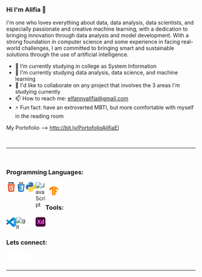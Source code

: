 ### Hi I'm Alifia 👋

I'm one who loves everything about data, data analysis, data scientists, and especially passionate and creative machine learning, with a dedication to bringing innovation through data analysis and model development. With a strong foundation in computer science and some experience in facing real-world challenges, I am committed to bringing smart and sustainable solutions through the use of artificial intelligence. 

- 🔭 I’m currently studying in college as System Information
- 🌱 I'm currently studying data analysis, data science, and machine learning
- 👯 I'd like to collaborate on any project that involves the 3 areas I'm studying currently
- 📫 How to reach me: elfannyalifia@gmail.com
- ⚡ Fun fact: have an extroverted MBTI, but more comfortable with myself in the reading room

My Portofolio --> http://bit.ly/PortofolioAlifiaEl

<br />

---
<br/>

### Programming Languages:

<a href="https://www.w3.org/html/" target="_blank"><img align="left" alt="HTML5" width="26px" src="https://raw.githubusercontent.com/github/explore/80688e429a7d4ef2fca1e82350fe8e3517d3494d/topics/html/html.png" /></a>
<a href="https://www.w3schools.com/css/" target="_blank"><img align="left" alt="CSS3" width="26px" src="https://raw.githubusercontent.com/github/explore/80688e429a7d4ef2fca1e82350fe8e3517d3494d/topics/css/css.png" /></a>
<a href="https://www.python.org" target="_blank"> <img align="left" alt="Python" width="26px" src="https://github.com/Aakarsh-B/trying-repos/blob/master/python-5.svg?raw=true"/> </a>
<a href="#"><img align="left" alt="JavaScript" title="JavaScript" width="26px" src="https://upload.wikimedia.org/wikipedia/commons/9/99/Unofficial_JavaScript_logo_2.svg" /></a>
<a href="#"><img align="left" alt="JavaScript" title="Tensorflow" width="45px" src="https://github.com/alifia25/alifia25/blob/main/MLlogo.png" /></a>
<br />
<br />
### Tools:

<img align="left" alt="Visual Studio Code" width="26px" src="https://raw.githubusercontent.com/github/explore/80688e429a7d4ef2fca1e82350fe8e3517d3494d/topics/visual-studio-code/visual-studio-code.png" />
<a href="https://git-scm.com/" target="_blank"> <img align="left" alt="git" width="26px" src="https://www.vectorlogo.zone/logos/git-scm/git-scm-icon.svg"/> </a>
<img align="left" alt="GitHub" width="26px" src="https://github.com/Aakarsh-B/trying-repos/blob/master/github.svg" />
<a href="https://www.adobe.com/products/xd.html" target="_blank"> <img align="left" alt="XD" width="26px" src="https://github.com/Aakarsh-B/trying-repos/blob/master/adobexd.png?raw=true"/> </a> 

<br />
<br />

### Lets connect:
<a href="https://linkedin.com/in/alifiaelfanny" target="_blank"><img align="left" alt="Alifia | LinkedIn" width="22px" src="https://github.com/Aakarsh-B/trying-repos/blob/master/linkedin.svg" />
<a href="https://instagram.com/alifia.el_1" target="_blank"><img align="left" alt="Alifia | Instagram" width="22px" src="https://github.com/Aakarsh-B/trying-repos/blob/master/insta.svg" />
<a href="https://github.com/alifia25" target="_blank"><img align="left" alt="Alifia | Instagram" width="22px" src="https://github.com/Aakarsh-B/trying-repos/blob/master/github.svg" />
<br />
<br />

---


